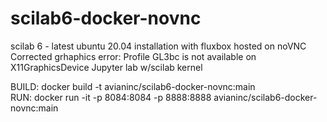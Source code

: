 # scilab6-docker-novnc
scilab 6 - latest ubuntu 20.04 installation with fluxbox hosted on noVNC
Corrected grhaphics error: Profile GL3bc is not available on X11GraphicsDevice
Jupyter lab w/scilab kernel

BUILD: docker build -t avianinc/scilab6-docker-novnc:main <br>
RUN: docker run -it -p 8084:8084 -p 8888:8888 avianinc/scilab6-docker-novnc:main <br>

